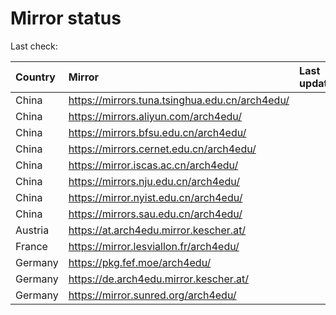 <script src="./time.js"></script>
# Mirror status
Last check: <script type="text/javascript">localize(1736241827.2154152);</script>

|Country|Mirror|Last update|
|:------|:-----|:----------|
|China|https://mirrors.tuna.tsinghua.edu.cn/arch4edu/|<script type="text/javascript">localize(1736188991);</script>|
|China|https://mirrors.aliyun.com/arch4edu/|<script type="text/javascript">localize(1736188991);</script>|
|China|https://mirrors.bfsu.edu.cn/arch4edu/|<script type="text/javascript">localize(1736188991);</script>|
|China|https://mirrors.cernet.edu.cn/arch4edu/|<script type="text/javascript">localize(1736188991);</script>|
|China|https://mirror.iscas.ac.cn/arch4edu/|<script type="text/javascript">localize(1736188991);</script>|
|China|https://mirrors.nju.edu.cn/arch4edu/|<script type="text/javascript">localize(1736145901);</script>|
|China|https://mirror.nyist.edu.cn/arch4edu/|<script type="text/javascript">localize(1736188991);</script>|
|China|https://mirrors.sau.edu.cn/arch4edu/|<script type="text/javascript">localize(1731653531);</script>|
|Austria|https://at.arch4edu.mirror.kescher.at/|<script type="text/javascript">localize(1736188991);</script>|
|France|https://mirror.lesviallon.fr/arch4edu/|<script type="text/javascript">localize(1736188991);</script>|
|Germany|https://pkg.fef.moe/arch4edu/|<script type="text/javascript">localize(1736188991);</script>|
|Germany|https://de.arch4edu.mirror.kescher.at/|<script type="text/javascript">localize(1736188991);</script>|
|Germany|https://mirror.sunred.org/arch4edu/|<script type="text/javascript">localize(1736188991);</script>|

<script src="./tablefilter/tablefilter.js"></script>
<script src="./table.js"></script>
